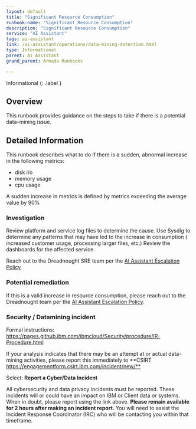 ```yaml
---
layout: default
title: "Significant Resource Consumption"
runbook-name: "Significant Resource Consumption"
description: "Significant Resource Consumption"
service: "AI Assistant"
tags: ai-assistant
link: /ai-assistant/operations/data-mining-detection.html
type: Informational
parent: AI Assistant
grand_parent: Armada Runbooks

---
```


Informational
{: .label }

## Overview

This runbook provides guidance on the steps to take if there is a potential data-mining issue.  

## Detailed Information

This runbook describes what to do if there is a sudden, abnormal increase in the following metrics:

- disk i/o
- memory usage
- cpu usage

A sudden increase in metrics is defined by metrics exceeding the average value by 90%

### Investigation

Review platform and service log files to determine the cause.
Use Sysdig to determine any patterns that may have led to the increase in consumption ( increased customer usage, processing larger files, etc.)
Review the dashboards for the affected service.

Reach out to the Dreadnought SRE team per the [AI Assistant Escalation Policy](../ai-assistant-escalation-policy.html)

### Potential remediation

If this is a valid increase in resource consumption, please reach out to the Dreadnought team per the [AI Assistant Escalation Policy](../ai-assistant-escalation-policy.html).

### Security / Datamining incident

Formal instructions: <https://pages.github.ibm.com/ibmcloud/Security/procedure/IR-Procedure.html>

If your analysis indicates that there may be an attempt at or actual data-mining activities, please report this immediately to **CSIRT <https://engagementform.csirt.ibm.com/incident/new/**>

Select: **Report a Cyber/Data Incident**

All cybersecurity and data privacy incidents must be reported.  These incidents will or could have an impact on IBM or Client data or systems.  When in doubt, please report using the link above.  **Please remain available for 2 hours after making an incident report.**  You will need to assist the Incident Response Coordinator (IRC) who will be contacting you within that timeframe.